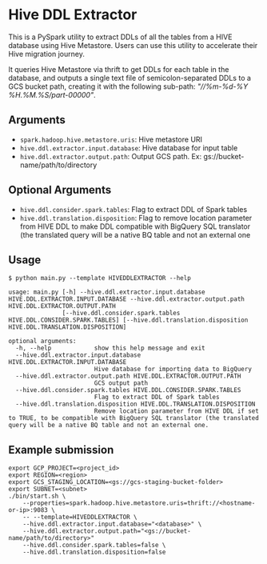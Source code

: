 # Hive DDL Extractor

This is a PySpark utility to extract DDLs of all the tables from a HIVE database using Hive Metastore. Users can use this utility to accelerate their Hive migration journey.  

It queries Hive Metastore via thrift to get DDLs for each table in the database, and outputs a single text file of semicolon-separated DDLs to a GCS bucket path, creating it with the following sub-path: *"/<database-name>/%m-%d-%Y %H.%M.%S/part-00000"*.

## Arguments

* `spark.hadoop.hive.metastore.uris`: Hive metastore URI
* `hive.ddl.extractor.input.database`: Hive database for input table  
* `hive.ddl.extractor.output.path`: Output GCS path. Ex: gs://bucket-name/path/to/directory  

## Optional Arguments

* `hive.ddl.consider.spark.tables`: Flag to extract DDL of Spark tables 
* `hive.ddl.translation.disposition`: Flag to remove location parameter from HIVE DDL to make DDL compatible with BigQuery SQL translator (the translated query will be a native BQ table and not an external one

## Usage

```
$ python main.py --template HIVEDDLEXTRACTOR --help

usage: main.py [-h] --hive.ddl.extractor.input.database HIVE.DDL.EXTRACTOR.INPUT.DATABASE --hive.ddl.extractor.output.path HIVE.DDL.EXTRACTOR.OUTPUT.PATH
               [--hive.ddl.consider.spark.tables HIVE.DDL.CONSIDER.SPARK.TABLES] [--hive.ddl.translation.disposition HIVE.DDL.TRANSLATION.DISPOSITION]

optional arguments:
  -h, --help            show this help message and exit
  --hive.ddl.extractor.input.database HIVE.DDL.EXTRACTOR.INPUT.DATABASE
                        Hive database for importing data to BigQuery
  --hive.ddl.extractor.output.path HIVE.DDL.EXTRACTOR.OUTPUT.PATH
                        GCS output path
  --hive.ddl.consider.spark.tables HIVE.DDL.CONSIDER.SPARK.TABLES
                        Flag to extract DDL of Spark tables
  --hive.ddl.translation.disposition HIVE.DDL.TRANSLATION.DISPOSITION
                        Remove location parameter from HIVE DDL if set to TRUE, to be compatible with BigQuery SQL translator (the translated query will be a native BQ table and not an external one.
```

## Example submission

```
export GCP_PROJECT=<project_id>
export REGION=<region>
export GCS_STAGING_LOCATION=<gs://gcs-staging-bucket-folder>
export SUBNET=<subnet>
./bin/start.sh \
    --properties=spark.hadoop.hive.metastore.uris=thrift://<hostname-or-ip>:9083 \
    -- --template=HIVEDDLEXTRACTOR \
    --hive.ddl.extractor.input.database="<database>" \
    --hive.ddl.extractor.output.path="<gs://bucket-name/path/to/directory>"
    --hive.ddl.consider.spark.tables=false \
    --hive.ddl.translation.disposition=false
```
